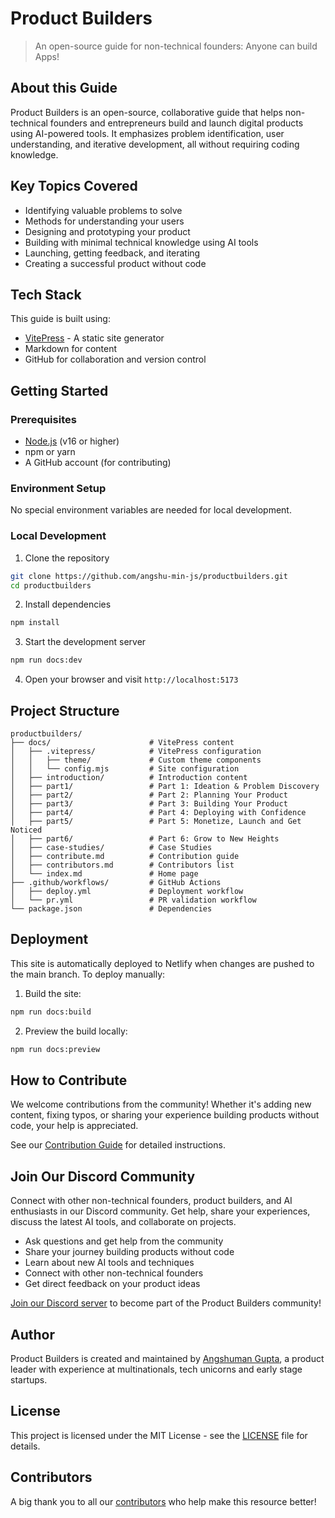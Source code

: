 # Product Builders

> An open-source guide for non-technical founders: Anyone can build Apps!

## About this Guide

Product Builders is an open-source, collaborative guide that helps non-technical founders and entrepreneurs build and launch digital products using AI-powered tools. It emphasizes problem identification, user understanding, and iterative development, all without requiring coding knowledge.

## Key Topics Covered

- Identifying valuable problems to solve
- Methods for understanding your users
- Designing and prototyping your product
- Building with minimal technical knowledge using AI tools
- Launching, getting feedback, and iterating
- Creating a successful product without code

## Tech Stack

This guide is built using:
- [VitePress](https://vitepress.dev/) - A static site generator
- Markdown for content
- GitHub for collaboration and version control

## Getting Started

### Prerequisites

- [Node.js](https://nodejs.org/) (v16 or higher)
- npm or yarn
- A GitHub account (for contributing)

### Environment Setup

No special environment variables are needed for local development.

### Local Development

1. Clone the repository
```bash
git clone https://github.com/angshu-min-js/productbuilders.git
cd productbuilders
```

2. Install dependencies
```bash
npm install
```

3. Start the development server
```bash
npm run docs:dev
```

4. Open your browser and visit `http://localhost:5173`

## Project Structure

```
productbuilders/
├── docs/                      # VitePress content
│   ├── .vitepress/            # VitePress configuration
│   │   ├── theme/             # Custom theme components
│   │   └── config.mjs         # Site configuration
│   ├── introduction/          # Introduction content
│   ├── part1/                 # Part 1: Ideation & Problem Discovery
│   ├── part2/                 # Part 2: Planning Your Product
│   ├── part3/                 # Part 3: Building Your Product
│   ├── part4/                 # Part 4: Deploying with Confidence
│   ├── part5/                 # Part 5: Monetize, Launch and Get Noticed
│   ├── part6/                 # Part 6: Grow to New Heights
│   ├── case-studies/          # Case Studies
│   ├── contribute.md          # Contribution guide
│   ├── contributors.md        # Contributors list
│   └── index.md               # Home page
├── .github/workflows/         # GitHub Actions
│   ├── deploy.yml             # Deployment workflow
│   └── pr.yml                 # PR validation workflow
└── package.json               # Dependencies
```

## Deployment

This site is automatically deployed to Netlify when changes are pushed to the main branch. To deploy manually:

1. Build the site:
```bash
npm run docs:build
```

2. Preview the build locally:
```bash
npm run docs:preview
```

## How to Contribute

We welcome contributions from the community! Whether it's adding new content, fixing typos, or sharing your experience building products without code, your help is appreciated.

See our [Contribution Guide](https://productbuilders.netlify.app/contribute) for detailed instructions.

## Join Our Discord Community

Connect with other non-technical founders, product builders, and AI enthusiasts in our Discord community. Get help, share your experiences, discuss the latest AI tools, and collaborate on projects.

- Ask questions and get help from the community
- Share your journey building products without code
- Learn about new AI tools and techniques
- Connect with other non-technical founders
- Get direct feedback on your product ideas

[Join our Discord server](https://discord.gg/XbYrxMPW) to become part of the Product Builders community!

## Author

Product Builders is created and maintained by [Angshuman Gupta](https://angshumangupta.com/), a product leader with experience at multinationals, tech unicorns and early stage startups.

## License

This project is licensed under the MIT License - see the [LICENSE](LICENSE) file for details.

## Contributors

A big thank you to all our [contributors](https://productbuilders.netlify.app/contributors) who help make this resource better! 